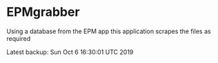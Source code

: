 # EPMgrabber
Using a database from the EPM app this application scrapes the files as required


Latest backup: Sun Oct 6 16:30:01 UTC 2019
